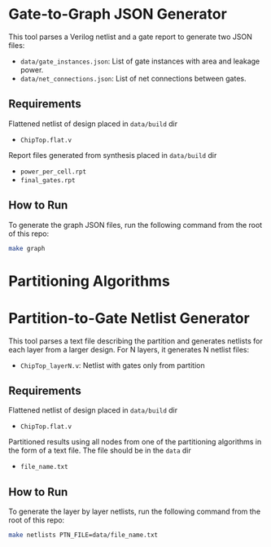 # Gate-to-Graph JSON Generator

This tool parses a Verilog netlist and a gate report to generate two JSON files:
- `data/gate_instances.json`: List of gate instances with area and leakage power.
- `data/net_connections.json`: List of net connections between gates.

## Requirements
Flattened netlist of design placed in `data/build` dir
- `ChipTop.flat.v` 

Report files generated from synthesis placed in `data/build` dir
- `power_per_cell.rpt`
- `final_gates.rpt`

## How to Run
To generate the graph JSON files, run the following command from the root of this repo:

```bash
make graph
```
# Partitioning Algorithms



# Partition-to-Gate Netlist Generator

This tool parses a text file describing the partition and generates netlists for each layer from a larger design. For N layers, it generates N netlist files:
- `ChipTop_layerN.v`: Netlist with gates only from partition

## Requirements
Flattened netlist of design placed in `data/build` dir
- `ChipTop.flat.v` 

Partitioned results using all nodes from one of the partitioning algorithms in the form of a text file. The file should be in the `data` dir
- `file_name.txt`

## How to Run
To generate the layer by layer netlists, run the following command from the root of this repo:

```bash
make netlists PTN_FILE=data/file_name.txt
```